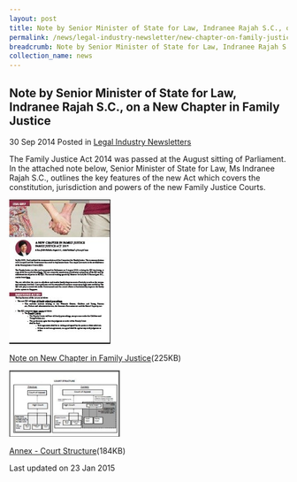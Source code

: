 ```yaml
---
layout: post
title: Note by Senior Minister of State for Law, Indranee Rajah S.C., on a New Chapter in Family Justice
permalink: /news/legal-industry-newsletter/new-chapter-on-family-justice/
breadcrumb: Note by Senior Minister of State for Law, Indranee Rajah S.C., on a New Chapter in Family Justice
collection_name: news
---
```


<style>
  .image {width: 200px;}
  .image img {max-width: 100%;}
</style>

Note by Senior Minister of State for Law, Indranee Rajah S.C., on a New Chapter in Family Justice
---

30 Sep 2014 Posted in [Legal Industry Newsletters](/news/legal-industry-newsletters/)

The Family Justice Act 2014 was passed at the August sitting of Parliament. In the attached note below, Senior Minister of State for Law, Ms Indranee Rajah S.C., outlines the key features of the new Act which covers the constitution, jurisdiction and powers of the new Family Justice Courts.

<div class="image">
  <a href="/files/FamilyJusticeNewsletter_Sep2014V2.pdf/"><img src="/images/1422000541822.jpg/" alt="image of pdf: a new chapter in family justice " title="image of pdf: new chapter in family judtice"></a>
</div>

<a href="/files/FamilyJusticeNewsletter_Sep2014V2.pdf/">Note on New Chapter in Family Justice</a>(225KB)


<div class="image">
  <a href="/files/FamilyJusticeCourtStructureAnnex.pdf/"><img src="/images/1412070109509(1).jpg/" alt="thumbnail of court structure" title="thumbnail of court structure"></a>
</div>

<a href="/files/FamilyJusticeCourtStructureAnnex.pdf/">Annex - Court Structure</a>(184KB)

<p class="right-side-updated">Last updated on 23 Jan 2015</p>
